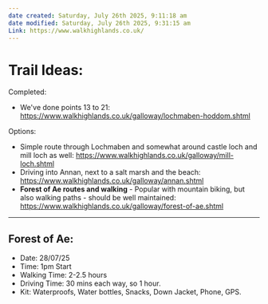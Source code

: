 ```yaml
---
date created: Saturday, July 26th 2025, 9:11:18 am
date modified: Saturday, July 26th 2025, 9:31:15 am
Link: https://www.walkhighlands.co.uk/
---
```


# Trail Ideas:


Completed:
- We've done points 13 to 21: <https://www.walkhighlands.co.uk/galloway/lochmaben-hoddom.shtml>


Options:
- Simple route through Lochmaben and somewhat around castle loch and mill loch as well: <https://www.walkhighlands.co.uk/galloway/mill-loch.shtml>
- Driving into Annan, next to a salt marsh and the beach: <https://www.walkhighlands.co.uk/galloway/annan.shtml>
- **Forest of Ae routes and walking** - Popular with mountain biking, but also walking paths - should be well maintained: <https://www.walkhighlands.co.uk/galloway/forest-of-ae.shtml>

***

## Forest of Ae:

- Date: 28/07/25
- Time: 1pm Start
- Walking Time: 2-2.5 hours
- Driving Time: 30 mins each way, so 1 hour.
- Kit: Waterproofs, Water bottles, Snacks, Down Jacket, Phone, GPS.